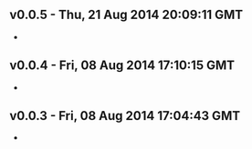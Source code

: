 v0.0.5 - Thu, 21 Aug 2014 20:09:11 GMT
--------------------------------------

- 


v0.0.4 - Fri, 08 Aug 2014 17:10:15 GMT
--------------------------------------

- 


v0.0.3 - Fri, 08 Aug 2014 17:04:43 GMT
--------------------------------------

- 


